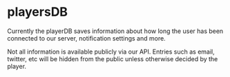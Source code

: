 # playersDB

Currently the playerDB saves information about how long the user has been connected to our server, notification settings and more.

Not all information is available publicly via our API. Entries such as email, twitter, etc will be hidden from the public unless otherwise decided by the player.